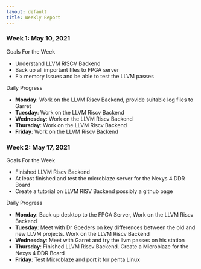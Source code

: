```yaml
---
layout: default
title: Weekly Report
---
```


### Week 1: May 10, 2021
Goals For the Week
* Understand LLVM RISCV Backend 
* Back up all important files to FPGA server
* Fix memory issues and be able to test the LLVM passes

Daily Progress

* **Monday**: Work on the LLVM Riscv Backend, provide suitable log files to Garret
* **Tuesday**: Work on the LLVM Riscv Backend
* **Wednesday**: Work on the LLVM Riscv Backend
* **Thursday**: Work on the LLVM Riscv Backend
* **Friday**: Work on the LLVM Riscv Backend

### Week 2: May 17, 2021
Goals For the Week
* Finished LLVM Riscv Backend
* At least finished and test the microblaze server for the Nexys 4 DDR Board
* Create a tutorial on LLVM RISV Backend possibly a github page

Daily Progress

* **Monday**: Back up desktop to the FPGA Server, Work on the LLVM Riscv Backend
* **Tuesday**: Meet with Dr Goeders on key differences between
the old and new LLVM projects. Work on the LLVM Riscv Backend
* **Wednesday**: Meet with Garret and try the llvm passes on his station
* **Thursday**:  Finished LLVM Riscv Backend. Create a Microblaze for the Nexys 4 DDR Board
* **Friday**: Test Microblaze and port it for penta Linux

